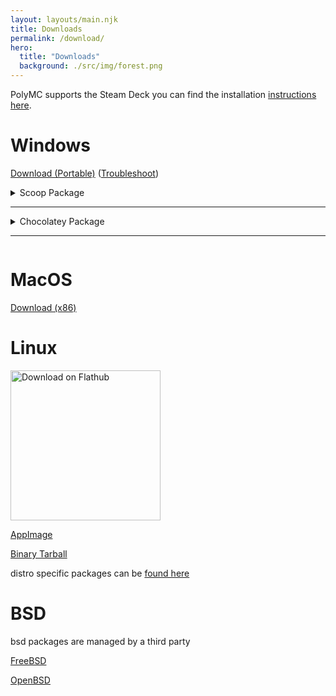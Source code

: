 ```yaml
---
layout: layouts/main.njk
title: Downloads
permalink: /download/
hero:
  title: "Downloads"
  background: ./src/img/forest.png
---
```

<div class="notification is-info">

PolyMC supports the Steam Deck you can find the installation [instructions here](/wiki/installing/linux/steam-deck).
</div>

<div class="cards">
  <div class="card">
    <h1>Windows</h1>
    <p><a class="button" href="https://github.com/PolyMC/PolyMC/releases/download/1.1.0/PolyMC-Windows-1.1.0.zip">Download (Portable)</a>
    (<a href="{{ '/wiki/getting-started/installing-polymc/#troubleshoot' | url }}">Troubleshoot</a>)
    </p>
    <details>
      <summary>
        Scoop Package
        <hr>
      </summary>
    <pre><code>scoop bucket add games
scoop install polymc</code></pre>
    </details>
    <details>
      <summary>
        Chocolatey Package
        <hr>
      </summary>
    <pre><code>choco install polymc</code></pre>
    </details>
  </div>
  <div class="card">
    <h1>MacOS</h1>
    <p><a class="button" href="https://github.com/PolyMC/PolyMC/releases/download/1.1.0/PolyMC-macOS-1.1.0.tar.gz">Download (x86)</a></p>
  </div>
  <div class="card">
    <h1>Linux</h1>
    <p><a href='https://flathub.org/apps/details/org.polymc.PolyMC'><img width='240' alt='Download on Flathub' src='https://flathub.org/assets/badges/flathub-badge-en.png'/></a></p>
    <p><a class="button" href="https://github.com/PolyMC/PolyMC/releases/download/1.1.0/PolyMC-Linux-1.1.0-x86_64.AppImage" >AppImage</a>
    <p><a class="button" href="https://github.com/PolyMC/PolyMC/releases/download/1.1.0/PolyMC-Linux-1.1.0.tar.gz" >Binary Tarball</a></p>
    <p>distro specific packages can be <a href="{{ '../wiki/installing/' | url}}">found here</a></p>
  </div>
  <div class="card">
    <h1>BSD</h1>
    <p>bsd packages are managed by a third party</p>
    <p><a class="button" href="{{ '/wiki/installing/free-bsd/' | url }}">FreeBSD</a></p>
    <p><a class="button" href="{{ '/wiki/installing/open-bsd/' | url }}">OpenBSD</a></p>
  </div>
</div>
